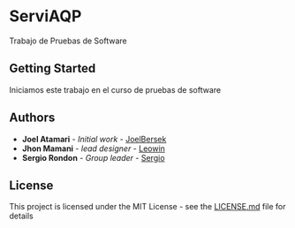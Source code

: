 # ServiAQP
Trabajo de Pruebas de Software

## Getting Started
Iniciamos este trabajo en el curso de pruebas de software
## Authors

* **Joel Atamari** - *Initial work* - [JoelBersek](https://github.com/joelBerseker)
* **Jhon Mamani** - *lead designer* - [Leowin](https://github.com/leowi)
* **Sergio Rondon** - *Group leader* - [Sergio](https://github.com/sergio19980816)
## License

This project is licensed under the MIT License - see the [LICENSE.md](LICENSE.md) file for details
